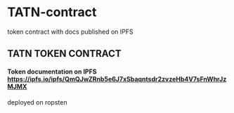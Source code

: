 # TATN-contract
token contract with docs published on IPFS

## TATN TOKEN CONTRACT

#### Token documentation on IPFS https://ipfs.io/ipfs/QmQJwZRnb5e6J7xSbaqntsdr2zvzeHb4V7sFnWhrJzMJMX

deployed on ropsten

